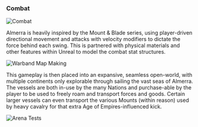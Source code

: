 ### Combat
![Combat](https://simsaladoo.github.io/winds-of-almerra/img/fight.png)

Almerra is heavily inspired by the Mount & Blade series, using player-driven directional movement and attacks with velocity modifiers to dictate the force behind each swing.  This is partnered with physical materials and other features within Unreal to model the combat stat structures.

![Warband Map Making](https://www.youtube.com/watch?v=lVD4xHvw8l0&list=PLLcxd4soKLM4e8CncVTpEXcbgPh8Cy9rZ)

This gameplay is then placed into an expansive, seamless open-world, with multiple continents only explorable through sailing the vast seas of Almerra.  The vessels are both in-use by the many Nations and purchase-able by the player to be used to freely roam and transport forces and goods.  Certain larger vessels can even transport the various Mounts (within reason) used by heavy cavalry for that extra Age of Empires-influenced kick.

![Arena Tests](https://www.youtube.com/watch?v=8-PKAH59Xqk&list=PLLcxd4soKLM6ebqlardgRkrnSnlG_CmT_)